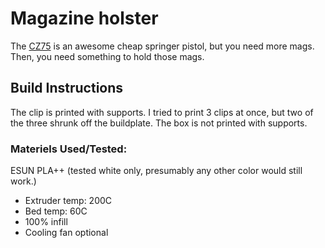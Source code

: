 # Magazine holster
The [CZ75](https://www.evike.com/products/42999/) is an awesome cheap springer pistol, but you need more mags.  Then, you need something to hold those mags.

## Build Instructions
The clip is printed with supports.  I tried to print 3 clips at once, but two of the three shrunk off the buildplate. 
The box is not printed with supports.

### Materiels Used/Tested:
ESUN PLA++ (tested white only, presumably any other color would still work.)
* Extruder temp: 200C
* Bed temp: 60C
* 100% infill
* Cooling fan optional
